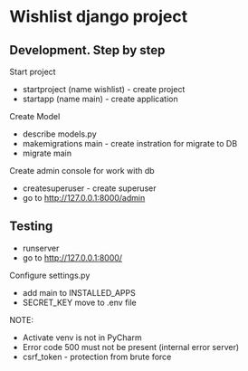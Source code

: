 # Wishlist django project

## Development. Step by step
Start project
- startproject (name wishlist) - create project
- startapp (name main) - create application

Create Model
- describe models.py
- makemigrations main - create instration for migrate to DB
- migrate main

Create admin console for work with db
- createsuperuser - create superuser
- go to http://127.0.0.1:8000/admin

## Testing
- runserver
- go to http://127.0.0.1:8000/

Configure settings.py
- add main to INSTALLED_APPS 
- SECRET_KEY move to .env file

NOTE:
- Activate venv is not in PyCharm
- Error code 500 must not be present (internal error server)
- csrf_token - protection from brute force